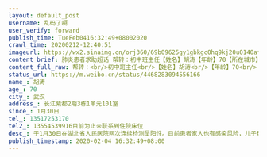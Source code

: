 ```yaml
---
layout: default_post
username: 乱码了啊
user_verify: forward
publish_time: TueFeb0416:32:49+08002020
crawl_time: 20200212-12:40:51
imageurl: https://wx2.sinaimg.cn/orj360/69b09625gy1gbkgc0hq9kj20u0140afk.jpg,https://wx1.sinaimg.cn/orj360/69b09625gy1gbkgc0ydqfj20u0140qbg.jpg,https://wx3.sinaimg.cn/orj360/69b09625gy1gbkgc1cyhcj20u0140q97.jpg,https://wx2.sinaimg.cn/orj360/69b09625gy1gbkgc1sltwj20u014046r.jpg,https://wx2.sinaimg.cn/orj360/69b09625gy1gbkgbz5n8uj20u0140afz.jpg
content_brief: 肺炎患者求助超话 帮转：初中班主任【姓名】胡涛【年龄】70【所在城市】武汉【所在小区、社区】长江紫都2期3栋1单元101室【患病时间】1月30日【病情描述】于1月30日在湖北省人民医院两次连续检测呈阳性。目前患者家人也有感染风险，儿子现在湖北省人民医院排队核酸检测，媳妇、孙子被社区转 ...全文
content_full_raw: 帮转：<br/>初中班主任<br/>【姓名】胡涛<br/>【年龄】70<br/>【所在城市】武汉<br/>【所在小区、社区】长江紫都2期3栋1单元101室<br/>【患病时间】1月30日<br/>【病情描述】于1月30日在湖北省人民医院两次连续检测呈阳性。目前患者家人也有感染风险，儿子现在湖北省人民医院排队核酸检测，媳妇、孙子被社区转移到旅馆隔离。患者目前呼吸困难，面临无人可以照顾患者的风险。<br/>【联系方式】13517253170<br/>【其他紧急联系人】13554539916<br/>目前为止未联系到住院床位
status_url: https://m.weibo.cn/status/4468283094556166
name_: 胡涛
age_: 70
city_: 武汉
address_: 长江紫都2期3栋1单元101室
since_: 1月30日
tel_: 13517253170
tel2_: 13554539916目前为止未联系到住院床位
desc_: 于1月30日在湖北省人民医院两次连续检测呈阳性。目前患者家人也有感染风险，儿子现在湖北省人民医院排队核酸检测，媳妇、孙子被社区转移到旅馆隔离。患者目前呼吸困难，面临无人可以照顾患者的风险。
publish_timestamp: 2020-02-04 16:32:49+08:00
---
```


